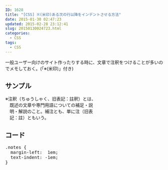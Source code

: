 ```yaml
---
ID: 1628
title: "[CSS] ※(米印)ある次の行以降をインデントさせる方法"
date: 2015-01-30 02:47:23
updated: 2015-02-28 23:12:41
slug: 20150130024723.html
categories:
  - CSS
tags:
  - CSS
---
```


一般ユーザー向けのサイト作ったりする時に、文章で注釈をつけることが多いのでメモしておく。(「※(米印)」付き)

<!--more-->
<h2>サンプル</h2>
<div class="sandbox">
<div style="width:300px">
<div style="margin-left:1em;text-indent:-1em;">※注釈（ちゅうしゃく、旧表記：註釈）とは、既述の文章や専門用語についての補足・説明・解説のこと。補注とも、単に注（旧表記：註）ともいう。</div>
</div>
</div>

<h2>コード</h2>
<pre class="prettyprint linenums lang-css">.notes {
  margin-left:  1em;
  text-indent: -1em;
}</pre>
